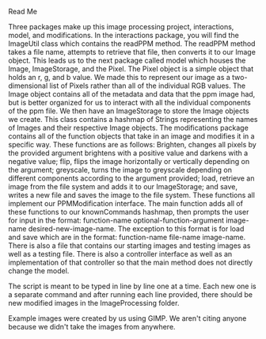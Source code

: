 Read Me

Three packages make up this image processing project, interactions, model, and modifications. In the interactions package, you will find the ImageUtil class which contains the readPPM method. The readPPM method takes a file name, attempts to retrieve that file, then converts it to our Image object. This leads us to the next package called model which houses the Image, ImageStorage, and the Pixel. The Pixel object is a simple object that holds an r, g, and b value. We made this to represent our image as a two-dimensional list of Pixels rather than all of the individual RGB values. The Image object contains all of the metadata and data that the ppm image had, but is better organized for us to interact with all the individual components of the ppm file. We then have an ImageStorage to store the Image objects we create. This class contains a hashmap of Strings representing the names of Images and their respective Image objects. The modifications package contains all of the function objects that take in an image and modifies it in a specific way. These functions are as follows: Brighten, changes all pixels by the provided argument brightens with a positive value and darkens with a negative value; flip, flips the image horizontally or vertically depending on the argument; greyscale, turns the image to greyscale depending on different components according to the argument provided; load, retrieve an image from the file system and adds it to our ImageStorage; and save, writes a new file and saves the image to the file system. These functions all implement our PPMModification interface. The main function adds all of these functions to our knownCommands hashmap, then prompts the user for input in the format: function-name <space> optional-function-argument <space> image-name <space> desired-new-image-name. The exception to this format is for load and save which are in the format: function-name <space> file-name <space> image-name. There is also a file that contains our starting images and testing images as well as a testing file.  There is also a controller interface as well as an implementation of that controller so that the main method does not directly change the model.

The script is meant to be typed in line by line one at a time.  Each new one is a separate command and after running each line provided, there should be new modified images in the ImageProcessing folder.

Example images were created by us using GIMP.  We aren't citing anyone because we didn't take the images from anywhere.